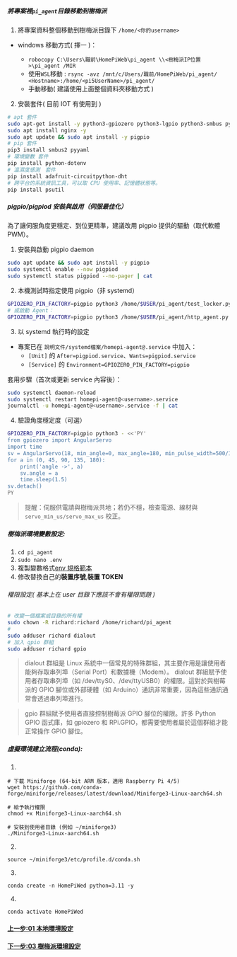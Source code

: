 <!-- markdownlint-disable -->

##### 將專案裡`pi_agent`目錄移動到樹梅派

1. 將專案資料整個移動到樹梅派目錄下 `/home/<你的username>`

- windows 移動方式( 擇一 )：

  - `robocopy C:\Users\職前\HomePiWeb\pi_agent \\<樹梅派IP位置>\pi_agent /MIR`
  - 使用`WSL`移動 : `rsync -avz /mnt/c/Users/職前/HomePiWeb/pi_agent/ <Hostname>:/home/<pi5UserName>/pi_agent/`
  - 手動移動( 建議使用上面整個資料夾移動方式 )

2. 安裝套件( 目前 IOT 有使用到 )

```bash
# apt 套件
sudo apt-get install -y python3-gpiozero python3-lgpio python3-smbus python3-libgpiod i2c-tools
sudo apt install nginx -y
sudo apt update && sudo apt install -y pigpio
# pip 套件
pip3 install smbus2 pyyaml
# 環境變數 套件
pip install python-dotenv
# 溫濕度感測　套件
pip install adafruit-circuitpython-dht
# 跨平台的系統資訊工具，可以取 CPU 使用率、記憶體狀態等。
pip install psutil
```

##### pigpio/pigpiod 安裝與啟用（伺服最佳化）

為了讓伺服角度更穩定、到位更精準，建議改用 pigpio 提供的驅動（取代軟體 PWM）。

1. 安裝與啟動 pigpio daemon

```bash
sudo apt update && sudo apt install -y pigpio
sudo systemctl enable --now pigpiod
sudo systemctl status pigpiod --no-pager | cat
```

2. 本機測試時指定使用 pigpio（非 systemd）

```bash
GPIOZERO_PIN_FACTORY=pigpio python3 /home/$USER/pi_agent/test_locker.py
# 或啟動 Agent：
GPIOZERO_PIN_FACTORY=pigpio python3 /home/$USER/pi_agent/http_agent.py
```

3. 以 systemd 執行時的設定

- 專案已在 `說明文件/systemd檔案/homepi-agent@.service` 中加入：
  - `[Unit]` 的 `After=pigpiod.service`、`Wants=pigpiod.service`
  - `[Service]` 的 `Environment=GPIOZERO_PIN_FACTORY=pigpio`

套用步驟（首次或更新 service 內容後）：

```bash
sudo systemctl daemon-reload
sudo systemctl restart homepi-agent@<username>.service
journalctl -u homepi-agent@<username>.service -f | cat
```

4. 驗證角度穩定度（可選）

```bash
GPIOZERO_PIN_FACTORY=pigpio python3 - <<'PY'
from gpiozero import AngularServo
import time
sv = AngularServo(18, min_angle=0, max_angle=180, min_pulse_width=500/1_000_000, max_pulse_width=2400/1_000_000)
for a in (0, 45, 90, 135, 180):
    print('angle ->', a)
    sv.angle = a
    time.sleep(1.5)
sv.detach()
PY
```

> 提醒：伺服供電請與樹梅派共地；若仍不穩，檢查電源、線材與 `servo_min_us/servo_max_us` 校正。

##### 樹梅派環境變數設定:

1. `cd pi_agent`
2. `sudo nano .env`
3. 複製變數格式[env 規格範本](../env)
4. 修改替換自己的**裝置序號**,**裝置 TOKEN**

###### 權限設定( 基本上在 user 目錄下應該不會有權限問題 )

```bash
# 改變一個檔案或目錄的所有權
sudo chown -R richard:richard /home/richard/pi_agent
#
sudo adduser richard dialout
# 加入 gpio 群組
sudo adduser richard gpio
```

> dialout 群組是 Linux 系統中一個常見的特殊群組，其主要作用是讓使用者能夠存取串列埠（Serial Port）和數據機（Modem）。
> dialout 群組賦予使用者存取串列埠（如 /dev/ttyS0、/dev/ttyUSB0）的權限。這對於與樹莓派的 GPIO 腳位或外部硬體（如 Arduino）通訊非常重要，因為這些通訊通常會透過串列埠進行。

> gpio 群組賦予使用者直接控制樹莓派 GPIO 腳位的權限。許多 Python GPIO 函式庫，如 gpiozero 和 RPi.GPIO，都需要使用者屬於這個群組才能正常操作 GPIO 腳位。

##### 虛擬環境建立流程(conda):

1.

```shell
# 下載 Miniforge (64-bit ARM 版本，適用 Raspberry Pi 4/5)
wget https://github.com/conda-forge/miniforge/releases/latest/download/Miniforge3-Linux-aarch64.sh

# 給予執行權限
chmod +x Miniforge3-Linux-aarch64.sh

# 安裝到使用者目錄 (例如 ~/miniforge3)
./Miniforge3-Linux-aarch64.sh
```

2.

```
source ~/miniforge3/etc/profile.d/conda.sh
```

3.

```
conda create -n HomePiWed python=3.11 -y
```

4.

```
conda activate HomePiWed
```

#### [上一步:01 本地環境設定](01本地環境設定.md)

#### [下一步:03 樹梅派環境設定](03樹梅派序號綁定.md)
